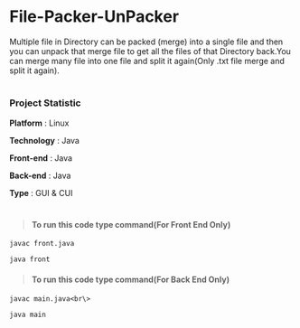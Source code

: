 # File-Packer-UnPacker  

Multiple file in Directory can be packed (merge) into a single file and then you can unpack that merge file to get all the files of that Directory back.You can merge many file into one file and split it again(Only .txt file merge and split it again).

# 

### Project Statistic

**Platform** : Linux

**Technology** : Java

**Front-end** : Java

**Back-end** : Java  

**Type** : GUI & CUI  

#

>#### To run this code type command(For Front End Only)
  
  	javac front.java
	
  	java front
  	

>#### To run this code type command(For Back End Only)  	

	javac main.java<br\>
	
	java main
 
  	
